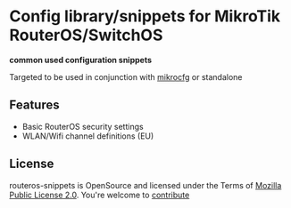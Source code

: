 Config library/snippets for MikroTik RouterOS/SwitchOS
============================================================

**common used configuration snippets**

Targeted to be used in conjunction with [mikrocfg](https://github.com/AenonDynamics/mikrocfg) or standalone

Features
------------------

* Basic RouterOS security settings
* WLAN/Wifi channel definitions (EU)


## License ##
routeros-snippets is OpenSource and licensed under the Terms of [Mozilla Public License 2.0](https://opensource.org/licenses/MPL-2.0). You're welcome to [contribute](docs/CONTRIBUTING.md)
